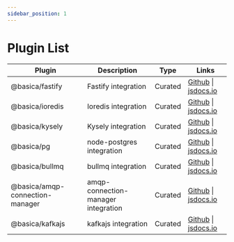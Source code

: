```yaml
---
sidebar_position: 1
---
```


# Plugin List

| Plugin                          | Description                         | Type    | Links                                                                                                                                                                                        |
| ------------------------------- | ----------------------------------- | ------- | -------------------------------------------------------------------------------------------------------------------------------------------------------------------------------------------- |
| @basica/fastify                 | Fastify integration                 | Curated | [Github](https://github.com/nicolabovolato/basica/tree/master/packages/basica/plugins/fastify)                 \| [jsdocs.io](https://www.jsdocs.io/package/@basica/fastify)                 |
| @basica/ioredis                 | Ioredis integration                 | Curated | [Github](https://github.com/nicolabovolato/basica/tree/master/packages/basica/plugins/ioredis)                 \| [jsdocs.io](https://www.jsdocs.io/package/@basica/ioredis)                 |
| @basica/kysely                  | Kysely integration                  | Curated | [Github](https://github.com/nicolabovolato/basica/tree/master/packages/basica/plugins/kysely)                  \| [jsdocs.io](https://www.jsdocs.io/package/@basica/kysely)                  |
| @basica/pg                      | node-postgres integration           | Curated | [Github](https://github.com/nicolabovolato/basica/tree/master/packages/basica/plugins/pg)                      \| [jsdocs.io](https://www.jsdocs.io/package/@basica/pg)                      |
| @basica/bullmq                  | bullmq integration                  | Curated | [Github](https://github.com/nicolabovolato/basica/tree/master/packages/basica/plugins/bullmq)                  \| [jsdocs.io](https://www.jsdocs.io/package/@basica/bullmq)                  |
| @basica/amqp-connection-manager | amqp-connection-manager integration | Curated | [Github](https://github.com/nicolabovolato/basica/tree/master/packages/basica/plugins/amqp-connection-manager) \| [jsdocs.io](https://www.jsdocs.io/package/@basica/amqp-connection-manager) |
| @basica/kafkajs                 | kafkajs integration                 | Curated | [Github](https://github.com/nicolabovolato/basica/tree/master/packages/basica/plugins/kafkajs)                 \| [jsdocs.io](https://www.jsdocs.io/package/@basica/kafkajs)                 |
